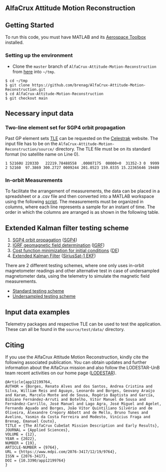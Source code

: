 ## AlfaCrux Attitude Motion Reconstruction

## Getting Started
To run this code, you must have MATLAB and its [Aerospace Toolbox](https://www.mathworks.com/help/aerotbx/) installed.

### Setting up the environment
  - Clone the `master` branch of `AlfaCrux-Attitude-Motion-Reconstruction` from [here](https://github.com/brenag/AlfaCrux-Attitude-Motion-Reconstruction/tree/main) into `~/tmp`.
  ```
  $ cd ~/tmp
  $ git clone https://github.com/brenag/AlfaCrux-Attitude-Motion-Reconstruction.git
  $ cd AlfaCrux-Attitude-Motion-Reconstruction
  $ git checkout main
  ```

## Necessary input data

### Two-line element set for SGP4 orbit propagation

Past GP element sets [TLE](https://celestrak.org/NORAD/documentation/gp-data-formats.php) can be requested on the [Celestrak](https://celestrak.org/NORAD/archives/request.php) website. The input file has to be on the `AlfaCrux-Attitude-Motion-Reconstruction/source/` directory. The TLE file must be on its standard format (no satellite name on Line 0). 

```
1 52160U 22033D   22219.78488558  .00007175  00000+0  31352-3 0  9999
2 52160  97.3869 300.2727 0009244 201.0523 159.0335 15.22365646 19489
```
### In-orbit Measurements

To facilitate the arrangement of measurements, the data can be placed in a spreadsheet or a .csv file and then converted into a MATLAB workspace using the following [script](source/TLE/csv_to_mat.m). The measurements must be organized in columns, where each line represents a sample for an instant of time. The order in which the columns are arranged is as shown in the following table.


## Extended Kalman filter testing scheme

1. [SGP4 orbit propagation](source/sgp4.m) ([SGP4](https://celestrak.org/NORAD/documentation/gp-data-formats.php))
2. [IGRF geomagnetic field determination](source/IGRF_orbital.m) ([IGRF](https://www.ngdc.noaa.gov/IAGA/vmod/igrf.html))
3. [Cost function minimization for initial conditions](source/differential_evolution.m) ([DE](https://link.springer.com/article/10.1023/A:1008202821328))
4. [Extended Kalman Filter](source/EKF.m) ([SiriusSat-1 EKF](https://www.sciencedirect.com/science/article/abs/pii/S0094576521003957))

There are 2 different testing schemes, where one only uses in-orbit magnetometer readings and other alternative test in case of undersampled magnetometer data, using the telemetry to simulate the magnetic field measurements.

-  [Standard testing scheme](source/Main_AlfaCrux_standard.m)
-  [Undersampled testing scheme](source/Main_AlfaCrux_draft.m)
  
  
## Input data examples

Telemetry packages and respective TLE can be used to test the application. These can all be found in the `source/test/data/` directory.

## Citing

If you use the AlfaCrux Attitude Motion Reconstruction, kindly cite the following associated publication. You can obtain updates and further information about the AlfaCrux mission and also follow the LODESTAR-UnB team recent activities on our home page ([LODESTAR](https://lodestar.aerospace.unb.br/projects)).

```
@Article{app12199764,
AUTHOR = {Borges, Renato Alves and dos Santos, Andrea Cristina and Silva, William Reis and Aguayo, Leonardo and Borges, Geovany Araújo and Karam, Marcelo Monte and de Sousa, Rogério Baptista and García, Bibiano Fernández-Arruti and Botelho, Vitor Manuel de Sousa and Fernández-Carrillo, José Manuel and Lago Agra, José Miguel and Agelet, Fernando Aguado and Borges, João Vítor Quintiliano Silvério and de Oliveira, Alexandre Crepory Abbott and de Mello, Bruno Tunes and Avelino, Yasmin da Costa Ferreira and Modesto, Vinícius Fraga and Brenag, Emanuel Couto},
TITLE = {The AlfaCrux CubeSat Mission Description and Early Results},
JOURNAL = {Applied Sciences},
VOLUME = {12},
YEAR = {2022},
NUMBER = {19},
ARTICLE-NUMBER = {9764},
URL = {https://www.mdpi.com/2076-3417/12/19/9764},
ISSN = {2076-3417},
DOI = {10.3390/app12199764}
}

```
